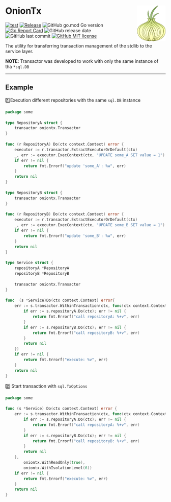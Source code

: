 # OnionTx <img align="right" src=".github/assets/onion_1.png" alt="drawing"  width="90" />
[![test](https://github.com/kozmod/oniontx/actions/workflows/test.yml/badge.svg)](https://github.com/kozmod/oniontx/actions/workflows/test.yml)
[![Release](https://github.com/kozmod/oniontx/actions/workflows/release.yml/badge.svg)](https://github.com/kozmod/oniontx/actions/workflows/release.yml)
![GitHub go.mod Go version](https://img.shields.io/github/go-mod/go-version/kozmod/oniontx)
[![Go Report Card](https://goreportcard.com/badge/github.com/kozmod/oniontx)](https://goreportcard.com/report/github.com/kozmod/oniontx)
![GitHub release date](https://img.shields.io/github/release-date/kozmod/oniontx)
![GitHub last commit](https://img.shields.io/github/last-commit/kozmod/oniontx)
[![GitHub MIT license](https://img.shields.io/github/license/kozmod/oniontx)](https://github.com/kozmod/oniontx/blob/dev/LICENSE)

The utility for transferring transaction management of the stdlib to the service layer.

**NOTE**: Transactor was developed to work with only the same instance of tha `*sql.DB`
___

## Example
1️⃣Execution different repositories with the same `sql.DB` instance
```go
package some

type RepositoryA struct {
	transactor oniontx.Transactor
}

func (r RepositoryA) Do(ctx context.Context) error {
	executor := r.transactor.ExtractExecutorOrDefault(ctx)
	_, err := executor.ExecContext(ctx, "UPDATE some_A SET value = 1")
	if err != nil {
		return fmt.Errorf("update 'some_A': %w", err)
	}
	return nil
}

type RepositoryB struct {
	transactor oniontx.Transactor
}

func (r RepositoryB) Do(ctx context.Context) error {
	executor := r.transactor.ExtractExecutorOrDefault(ctx)
	_, err := executor.ExecContext(ctx, "UPDATE some_B SET value = 1")
	if err != nil {
		return fmt.Errorf("update 'some_B': %w", err)
	}
	return nil
}

type Service struct {
	repositoryA *RepositoryA
	repositoryB *RepositoryB

	transactor oniontx.Transactor
}

func  (s *Service)Do(ctx context.Context) error{
	err := s.transactor.WithinTransaction(ctx, func(ctx context.Context) error {
		if err := s.repositoryA.Do(ctx); err != nil {
			return fmt.Errorf("call repositoryA: %+v", err)
		}
		if err := s.repositoryB.Do(ctx); err != nil {
			return fmt.Errorf("call repositoryB: %+v", err)
		}
		return nil
	})
	if err != nil {
		return fmt.Errorf("execute: %v", err)
	}
	return nil
}
```
2️⃣ Start transaction with `sql.TxOptions`
```go
package some

func (s *Service) Do(ctx context.Context) error {
	err := s.transactor.WithinTransaction(ctx, func(ctx context.Context) error {
		if err := s.repositoryA.Do(ctx); err != nil {
			return fmt.Errorf("call repositoryA: %+v", err)
		}
		if err := s.repositoryB.Do(ctx); err != nil {
			return fmt.Errorf("call repositoryB: %+v", err)
		}
		return nil
	},
		oniontx.WithReadOnly(true),
		oniontx.WithIsolationLevel(6))
	if err != nil {
		return fmt.Errorf("execute: %v", err)
	}
	return nil
}
```